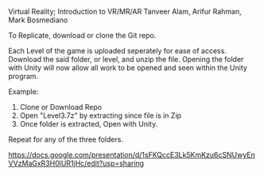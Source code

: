 Virtual Reality; Introduction to VR/MR/AR
Tanveer Alam, Arifur Rahman, Mark Bosmediano

To Replicate, download or clone the Git repo.

Each Level of the game is uploaded seperately for ease of access.
Download the said folder, or level, and unzip the file. Opening the folder with Unity will now allow all work to be opened and seen within the Unity program.

Example:
1. Clone or Download Repo
2. Open "Level3.7z" by extracting since file is in Zip
3. Once folder is extracted, Open with Unity.

Repeat for any of the three folders. 


https://docs.google.com/presentation/d/1sFKQccE3Lk5KmKzu6cSNUwyEnVVzMaGxR3H0lUR1jHc/edit?usp=sharing



